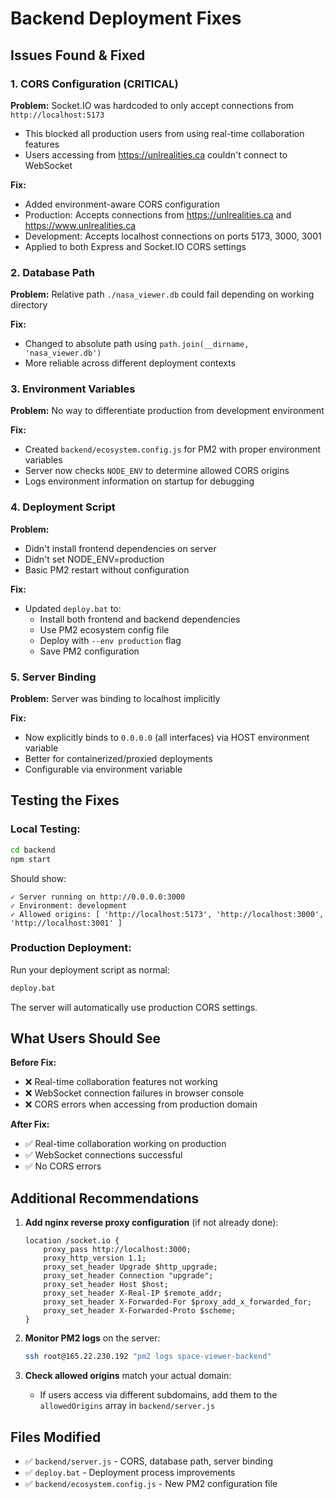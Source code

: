# Backend Deployment Fixes

## Issues Found & Fixed

### 1. **CORS Configuration (CRITICAL)**
**Problem:** Socket.IO was hardcoded to only accept connections from `http://localhost:5173`
- This blocked all production users from using real-time collaboration features
- Users accessing from https://unlrealities.ca couldn't connect to WebSocket

**Fix:** 
- Added environment-aware CORS configuration
- Production: Accepts connections from https://unlrealities.ca and https://www.unlrealities.ca
- Development: Accepts localhost connections on ports 5173, 3000, 3001
- Applied to both Express and Socket.IO CORS settings

### 2. **Database Path**
**Problem:** Relative path `./nasa_viewer.db` could fail depending on working directory

**Fix:** 
- Changed to absolute path using `path.join(__dirname, 'nasa_viewer.db')`
- More reliable across different deployment contexts

### 3. **Environment Variables**
**Problem:** No way to differentiate production from development environment

**Fix:**
- Created `backend/ecosystem.config.js` for PM2 with proper environment variables
- Server now checks `NODE_ENV` to determine allowed CORS origins
- Logs environment information on startup for debugging

### 4. **Deployment Script**
**Problem:** 
- Didn't install frontend dependencies on server
- Didn't set NODE_ENV=production
- Basic PM2 restart without configuration

**Fix:**
- Updated `deploy.bat` to:
  - Install both frontend and backend dependencies
  - Use PM2 ecosystem config file
  - Deploy with `--env production` flag
  - Save PM2 configuration

### 5. **Server Binding**
**Problem:** Server was binding to localhost implicitly

**Fix:**
- Now explicitly binds to `0.0.0.0` (all interfaces) via HOST environment variable
- Better for containerized/proxied deployments
- Configurable via environment variable

## Testing the Fixes

### Local Testing:
```bash
cd backend
npm start
```
Should show:
```
✓ Server running on http://0.0.0.0:3000
✓ Environment: development
✓ Allowed origins: [ 'http://localhost:5173', 'http://localhost:3000', 'http://localhost:3001' ]
```

### Production Deployment:
Run your deployment script as normal:
```bash
deploy.bat
```

The server will automatically use production CORS settings.

## What Users Should See

**Before Fix:**
- ❌ Real-time collaboration features not working
- ❌ WebSocket connection failures in browser console
- ❌ CORS errors when accessing from production domain

**After Fix:**
- ✅ Real-time collaboration working on production
- ✅ WebSocket connections successful
- ✅ No CORS errors

## Additional Recommendations

1. **Add nginx reverse proxy configuration** (if not already done):
   ```nginx
   location /socket.io {
       proxy_pass http://localhost:3000;
       proxy_http_version 1.1;
       proxy_set_header Upgrade $http_upgrade;
       proxy_set_header Connection "upgrade";
       proxy_set_header Host $host;
       proxy_set_header X-Real-IP $remote_addr;
       proxy_set_header X-Forwarded-For $proxy_add_x_forwarded_for;
       proxy_set_header X-Forwarded-Proto $scheme;
   }
   ```

2. **Monitor PM2 logs** on the server:
   ```bash
   ssh root@165.22.230.192 "pm2 logs space-viewer-backend"
   ```

3. **Check allowed origins** match your actual domain:
   - If users access via different subdomains, add them to the `allowedOrigins` array in `backend/server.js`

## Files Modified
- ✅ `backend/server.js` - CORS, database path, server binding
- ✅ `deploy.bat` - Deployment process improvements  
- ✅ `backend/ecosystem.config.js` - New PM2 configuration file
